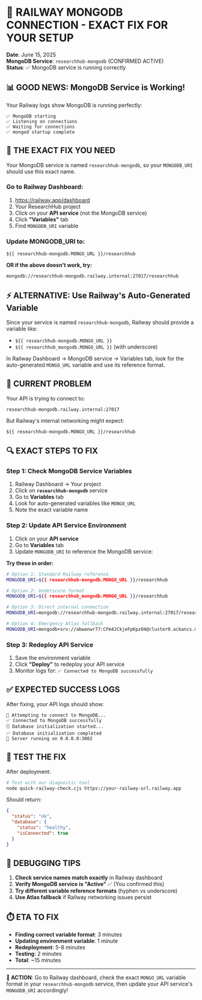 # 🎯 RAILWAY MONGODB CONNECTION - EXACT FIX FOR YOUR SETUP

**Date**: June 15, 2025  
**MongoDB Service**: `researchhub-mongodb` (CONFIRMED ACTIVE)  
**Status**: ✅ MongoDB service is running correctly

## 📊 **GOOD NEWS: MongoDB Service is Working!**

Your Railway logs show MongoDB is running perfectly:
```
✅ MongoDB starting
✅ Listening on connections  
✅ Waiting for connections
✅ mongod startup complete
```

## 🔧 **THE EXACT FIX YOU NEED**

Your MongoDB service is named `researchhub-mongodb`, so your `MONGODB_URI` should use this exact name.

### **Go to Railway Dashboard:**
1. https://railway.app/dashboard
2. Your ResearchHub project
3. Click on your **API service** (not the MongoDB service)
4. Click **"Variables"** tab
5. Find `MONGODB_URI` variable

### **Update MONGODB_URI to:**
```
${{ researchhub-mongodb.MONGO_URL }}/researchhub
```

**OR if the above doesn't work, try:**
```
mongodb://researchhub-mongodb.railway.internal:27017/researchhub
```

## ⚡ **ALTERNATIVE: Use Railway's Auto-Generated Variable**

Since your service is named `researchhub-mongodb`, Railway should provide a variable like:
- `${{ researchhub-mongodb.MONGO_URL }}`
- `${{ researchhub_mongodb.MONGO_URL }}` (with underscore)

In Railway Dashboard → MongoDB service → Variables tab, look for the auto-generated `MONGO_URL` variable and use its reference format.

## 🚨 **CURRENT PROBLEM**

Your API is trying to connect to:
```
researchhub-mongodb.railway.internal:27017
```

But Railway's internal networking might expect:
```
${{ researchhub-mongodb.MONGO_URL }}/researchhub
```

## 🔍 **EXACT STEPS TO FIX**

### **Step 1: Check MongoDB Service Variables**
1. Railway Dashboard → Your project
2. Click on **`researchhub-mongodb`** service
3. Go to **Variables** tab
4. Look for auto-generated variables like `MONGO_URL`
5. Note the exact variable name

### **Step 2: Update API Service Environment**
1. Click on your **API service** 
2. Go to **Variables** tab
3. Update `MONGODB_URI` to reference the MongoDB service:

**Try these in order:**
```bash
# Option 1: Standard Railway reference
MONGODB_URI=${{ researchhub-mongodb.MONGO_URL }}/researchhub

# Option 2: Underscore format
MONGODB_URI=${{ researchhub_mongodb.MONGO_URL }}/researchhub

# Option 3: Direct internal connection
MONGODB_URI=mongodb://researchhub-mongodb.railway.internal:27017/researchhub

# Option 4: Emergency Atlas fallback
MONGODB_URI=mongodb+srv://abwanwr77:CFm4JCkjeFpKpzO4@cluster0.ackancs.mongodb.net/researchhub?retryWrites=true&w=majority&appName=Cluster0
```

### **Step 3: Redeploy API Service**
1. Save the environment variable
2. Click **"Deploy"** to redeploy your API service
3. Monitor logs for: `✅ Connected to MongoDB successfully`

## ✅ **EXPECTED SUCCESS LOGS**

After fixing, your API logs should show:
```
🔌 Attempting to connect to MongoDB...
✅ Connected to MongoDB successfully
🗄️ Database initialization started...
✅ Database initialization completed
🚀 Server running on 0.0.0.0:3002
```

## 🧪 **TEST THE FIX**

After deployment:
```bash
# Test with our diagnostic tool
node quick-railway-check.cjs https://your-railway-url.railway.app
```

Should return:
```json
{
  "status": "ok", 
  "database": {
    "status": "healthy",
    "isConnected": true
  }
}
```

## 🔧 **DEBUGGING TIPS**

1. **Check service names match exactly** in Railway dashboard
2. **Verify MongoDB service is "Active"** ✅ (You confirmed this)
3. **Try different variable reference formats** (hyphen vs underscore)
4. **Use Atlas fallback** if Railway networking issues persist

## ⏱️ **ETA TO FIX**

- **Finding correct variable format**: 3 minutes
- **Updating environment variable**: 1 minute  
- **Redeployment**: 5-8 minutes
- **Testing**: 2 minutes
- **Total**: ~15 minutes

---

**🚀 ACTION**: Go to Railway dashboard, check the exact `MONGO_URL` variable format in your `researchhub-mongodb` service, then update your API service's `MONGODB_URI` accordingly!
